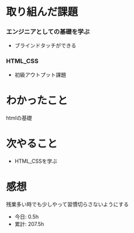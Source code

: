 # 取り組んだ課題
### エンジニアとしての基礎を学ぶ
* ブラインドタッチができる
### HTML_CSS
* 初級アウトプット課題
# わかったこと
htmlの基礎
# 次やること
* HTML_CSSを学ぶ
# 感想
残業多い時でも少しやって習慣切らさないようにする
* 今日: 0.5h
* 累計: 207.5h
